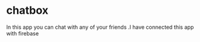 # chatbox
In this app you can chat with any of your friends .I have connected this app with firebase
